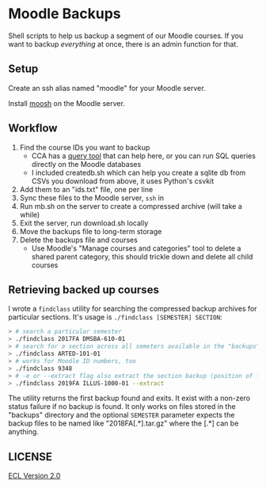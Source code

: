 # Moodle Backups

Shell scripts to help us backup a segment of our Moodle courses. If you want to backup _everything_ at once, there is an admin function for that.

## Setup

Create an ssh alias named "moodle" for your Moodle server.

Install [moosh](https://moosh-online.com) on the Moodle server.

## Workflow

1. Find the course IDs you want to backup
    + CCA has a [query tool](http://moodle.cca.edu/admin/cca_tools/queries/) that can help here, or you can run SQL queries directly on the Moodle databases
    + I included createdb.sh which can help you create a sqlite db from CSVs you download from above, it uses Python's csvkit
1. Add them to an "ids.txt" file, one per line
1. Sync these files to the Moodle server, `ssh` in
1. Run mb.sh on the server to create a compressed archive (will take a while)
1. Exit the server, run download.sh locally
1. Move the backups file to long-term storage
1. Delete the backups file and courses
    + Use Moodle's "Manage courses and categories" tool to delete a shared parent category, this should trickle down and delete all child courses

## Retrieving backed up courses

I wrote a `findclass` utility for searching the compressed backup archives for particular sections. It's usage is `./findclass [SEMESTER] SECTION`:

```sh
> # search a particular semester
> ./findclass 2017FA DMSBA-610-01
> # search for a section across all semeters available in the "backups" directory
> ./findclass ARTED-101-01
> # works for Moodle ID numbers, too
> ./findclass 9348
> # -e or --extract flag also extract the section backup (position of flag doesn't matter)
> ./findclass 2019FA ILLUS-1000-01 --extract
```

The utility returns the first backup found and exits. It exist with a non-zero status failure if no backup is found. It only works on files stored in the "backups" directory and the optional `SEMESTER` parameter expects the backup files to be named like "2018FA[.\*].tar.gz" where the [.\*] can be anything.

## LICENSE

[ECL Version 2.0](https://opensource.org/licenses/ECL-2.0)
